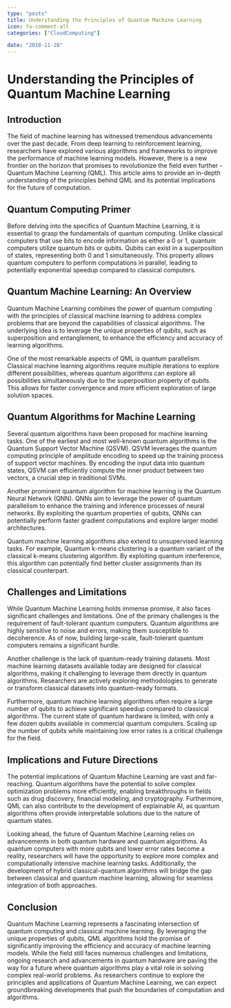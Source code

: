 ```yaml
---
type: "posts"
title: Understanding the Principles of Quantum Machine Learning
icon: fa-comment-alt
categories: ["CloudComputing"]

date: "2018-11-28"
---
```




# Understanding the Principles of Quantum Machine Learning

## Introduction

The field of machine learning has witnessed tremendous advancements over the past decade. From deep learning to reinforcement learning, researchers have explored various algorithms and frameworks to improve the performance of machine learning models. However, there is a new frontier on the horizon that promises to revolutionize the field even further - Quantum Machine Learning (QML). This article aims to provide an in-depth understanding of the principles behind QML and its potential implications for the future of computation.

## Quantum Computing Primer

Before delving into the specifics of Quantum Machine Learning, it is essential to grasp the fundamentals of quantum computing. Unlike classical computers that use bits to encode information as either a 0 or 1, quantum computers utilize quantum bits or qubits. Qubits can exist in a superposition of states, representing both 0 and 1 simultaneously. This property allows quantum computers to perform computations in parallel, leading to potentially exponential speedup compared to classical computers.

## Quantum Machine Learning: An Overview

Quantum Machine Learning combines the power of quantum computing with the principles of classical machine learning to address complex problems that are beyond the capabilities of classical algorithms. The underlying idea is to leverage the unique properties of qubits, such as superposition and entanglement, to enhance the efficiency and accuracy of learning algorithms.

One of the most remarkable aspects of QML is quantum parallelism. Classical machine learning algorithms require multiple iterations to explore different possibilities, whereas quantum algorithms can explore all possibilities simultaneously due to the superposition property of qubits. This allows for faster convergence and more efficient exploration of large solution spaces.

## Quantum Algorithms for Machine Learning

Several quantum algorithms have been proposed for machine learning tasks. One of the earliest and most well-known quantum algorithms is the Quantum Support Vector Machine (QSVM). QSVM leverages the quantum computing principle of amplitude encoding to speed up the training process of support vector machines. By encoding the input data into quantum states, QSVM can efficiently compute the inner product between two vectors, a crucial step in traditional SVMs.

Another prominent quantum algorithm for machine learning is the Quantum Neural Network (QNN). QNNs aim to leverage the power of quantum parallelism to enhance the training and inference processes of neural networks. By exploiting the quantum properties of qubits, QNNs can potentially perform faster gradient computations and explore larger model architectures.

Quantum machine learning algorithms also extend to unsupervised learning tasks. For example, Quantum k-means clustering is a quantum variant of the classical k-means clustering algorithm. By exploiting quantum interference, this algorithm can potentially find better cluster assignments than its classical counterpart.

## Challenges and Limitations

While Quantum Machine Learning holds immense promise, it also faces significant challenges and limitations. One of the primary challenges is the requirement of fault-tolerant quantum computers. Quantum algorithms are highly sensitive to noise and errors, making them susceptible to decoherence. As of now, building large-scale, fault-tolerant quantum computers remains a significant hurdle.

Another challenge is the lack of quantum-ready training datasets. Most machine learning datasets available today are designed for classical algorithms, making it challenging to leverage them directly in quantum algorithms. Researchers are actively exploring methodologies to generate or transform classical datasets into quantum-ready formats.

Furthermore, quantum machine learning algorithms often require a large number of qubits to achieve significant speedup compared to classical algorithms. The current state of quantum hardware is limited, with only a few dozen qubits available in commercial quantum computers. Scaling up the number of qubits while maintaining low error rates is a critical challenge for the field.

## Implications and Future Directions

The potential implications of Quantum Machine Learning are vast and far-reaching. Quantum algorithms have the potential to solve complex optimization problems more efficiently, enabling breakthroughs in fields such as drug discovery, financial modeling, and cryptography. Furthermore, QML can also contribute to the development of explainable AI, as quantum algorithms often provide interpretable solutions due to the nature of quantum states.

Looking ahead, the future of Quantum Machine Learning relies on advancements in both quantum hardware and quantum algorithms. As quantum computers with more qubits and lower error rates become a reality, researchers will have the opportunity to explore more complex and computationally intensive machine learning tasks. Additionally, the development of hybrid classical-quantum algorithms will bridge the gap between classical and quantum machine learning, allowing for seamless integration of both approaches.

## Conclusion

Quantum Machine Learning represents a fascinating intersection of quantum computing and classical machine learning. By leveraging the unique properties of qubits, QML algorithms hold the promise of significantly improving the efficiency and accuracy of machine learning models. While the field still faces numerous challenges and limitations, ongoing research and advancements in quantum hardware are paving the way for a future where quantum algorithms play a vital role in solving complex real-world problems. As researchers continue to explore the principles and applications of Quantum Machine Learning, we can expect groundbreaking developments that push the boundaries of computation and algorithms.